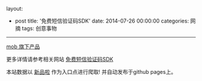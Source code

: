 layout: 
  - post 
title: '免费短信验证码SDK' 
date: 2014-07-26 00:00:00 
categories: 网摘 
tags: 创意事物 
---

<a href="http://xinpinla.com/product/281" title="查看产品详情">
								mob 旗下产品							</a>  

更多详情请参考相关网站 [免费短信验证码SDK](http://mob.com/sms)  

本站数据以 [新品啦](http://xinpinla.com/) 作为入口点进行爬取! 并自动发布于github pages上。  
